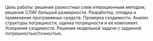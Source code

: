 Цель работы: решение разностных схем итерационным методом, решение СЛАУ большой размерности. Разработка, отладка и применение программных средств. Проверка сходимости. Анализ структуры погрешности,
оценка погрешности и ее компонент. Ускорение сходимости. Решение модельной задачи с заданной погрешностью/точностью. 
